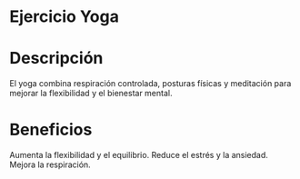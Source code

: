 # Ejercicio Yoga

# Descripción
El yoga combina respiración controlada, posturas físicas y meditación para mejorar la flexibilidad y el bienestar mental.

# Beneficios
Aumenta la flexibilidad y el equilibrio.
Reduce el estrés y la ansiedad.
Mejora la respiración.